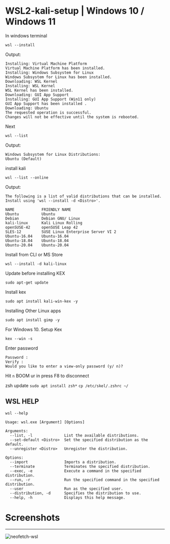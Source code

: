 # WSL2-kali-setup | Windows 10 / Windows 11

In windows terminal
```
wsl --install
```
Output:
```
Installing: Virtual Machine Platform
Virtual Machine Platform has been installed.
Installing: Windows Subsystem for Linux
Windows Subsystem for Linux has been installed.
Downloading: WSL Kernel
Installing: WSL Kernel
WSL Kernel has been installed.
Downloading: GUI App Support
Installing: GUI App Support (Win11 only)
GUI App Support has been installed .
Downloading: Ubuntu
The requested operation is successful.
Changes will not be effective until the system is rebooted.
```
Next
```
wsl --list
```
Output:
```
Windows Subsystem for Linux Distributions:
Ubuntu (Default)
```

install kali
```
wsl --list --online
```
Output:
```
The following is a list of valid distributions that can be installed.
Install using 'wsl --install -d <Distro>'.

NAME            FRIENDLY NAME
Ubuntu          Ubuntu
Debian          Debian GNU/ Linux
kali-linux      Kali Linux Rolling
openSUSE-42     openSUSE Leap 42
SLES-12         SUSE Linux Enterprise Server VI 2
Ubuntu-16.04    Ubuntu-16.04   
Ubuntu-18.04    Ubuntu-18.04
Ubuntu-20.04    Ubuntu-20.04
```

Install from CLI or MS Store
```
wsl --install -d kali-linux
```

Update before installing KEX
```
sudo apt-get update
```

Install kex
```
sudo apt install kali-win-kex -y
```
Installing Other Linux apps
```
sudo apt install gimp -y
```


For Windows 10. Setup Kex
```
kex --win -s
```
Enter password
```
Password :
Verify :
Would you like to enter a view-only password (y/ n)?
```
Hit `n`
BOOM ur in
press F8 to disconnect

zsh update
```sudo apt install zsh*```
```cp /etc/skel/.zshrc ~/```


## WSL HELP
```
wsl --help

Usage: wsl.exe [Argument] [Options]

Arguments:
  --list, -l              List the available distributions.
  --set-default <Distro>  Set the specified distribution as the default.
  --unregister <Distro>   Unregister the distribution.

Options:
  --import                Imports a distribution.
  --terminate             Terminates the specified distribution.
  --exec, -e              Execute a command in the specified distribution.
  --run, -r               Run the specified command in the specified distribution.
  --user                  Run as the specified user.
  --distribution, -d      Specifies the distribution to use.
  --help, -h              Displays this help message.
```

# Screenshots
--------------
![neofetch-wsl](https://user-images.githubusercontent.com/55411358/222261692-573bbe80-8ff3-4432-88f4-00abca11c8e9.png)
